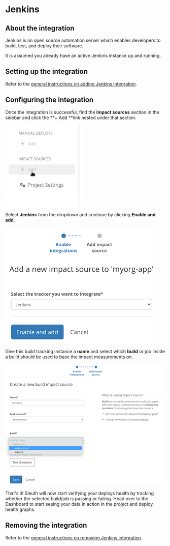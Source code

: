 # Jenkins

## About the integration

Jenkins is an open source automation server which enables developers to build, test, and deploy their software.

It is assumed you already have an active Jenkins instance up and running.

## Setting up the integration

Refer to the [general instructions on adding Jenkins integration](../../builds/jenkins.md).

## Configuring the integration

Once the integration is successful, find the **Impact sources** section in the sidebar and click the **+ Add **link nested under that section.

![](../../../.gitbook/assets/impact-sidebar.png)

Select **Jenkins** from the dropdown and continue by clicking **Enable and add**.

![](../../../.gitbook/assets/jenkins-impact-build-provider.png)

Give this build tracking instance a **name** and select which **build** or job inside a build should be used to base the impact measurements on.

![](../../../.gitbook/assets/jenkins-impact-form.png)

That's it! Sleuth will now start verifying your deploys health by tracking whether the selected build/job is passing or failing. Head over to the Dashboard to start seeing your data in action in the project and deploy health graphs. 

## Removing the integration

Refer to the [general instructions on removing Jenkins integration](../../builds/jenkins.md).
